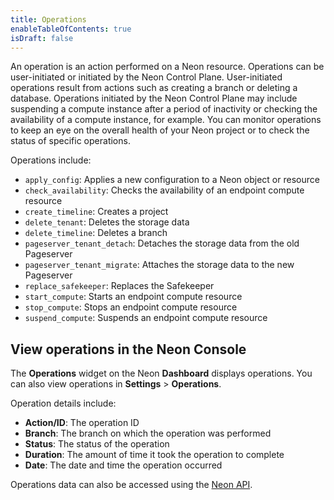 ```yaml
---
title: Operations
enableTableOfContents: true
isDraft: false
---
```


An operation is an action performed on a Neon resource. Operations can be user-initiated or initiated by the Neon Control Plane. User-initiated operations result from actions such as creating a branch or deleting a database. Operations initiated by the Neon Control Plane may include suspending a compute instance after a period of inactivity or checking the availability of a compute instance, for example. You can monitor operations to keep an eye on the overall health of your Neon project or to check the status of specific operations.

Operations include:

- `apply_config`: Applies a new configuration to a Neon object or resource
- `check_availability`: Checks the availability of an endpoint compute resource
- `create_timeline`: Creates a project
- `delete_tenant`: Deletes the storage data
- `delete_timeline`: Deletes a branch
- `pageserver_tenant_detach`: Detaches the storage data from the old Pageserver
- `pageserver_tenant_migrate`: Attaches the storage data to the new Pageserver
- `replace_safekeeper`: Replaces the Safekeeper
- `start_compute`: Starts an endpoint compute resource
- `stop_compute`: Stops an endpoint compute resource
- `suspend_compute`: Suspends an endpoint compute resource

## View operations in the Neon Console

The **Operations** widget on the Neon **Dashboard** displays operations. You can also view operations in **Settings** > **Operations**.

Operation details include:

- **Action/ID**: The operation ID
- **Branch**: The branch on which the operation was performed
- **Status**: The status of the operation
- **Duration**: The amount of time it took the operation to complete
- **Date**: The date and time the operation occurred

Operations data can also be accessed using the [Neon API](https://neon.tech/api-reference/v2/).
